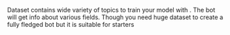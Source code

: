 Dataset contains wide variety of topics to train your model with . The bot will get info about various fields. Though you need huge dataset to create a fully fledged bot but it is suitable for starters
